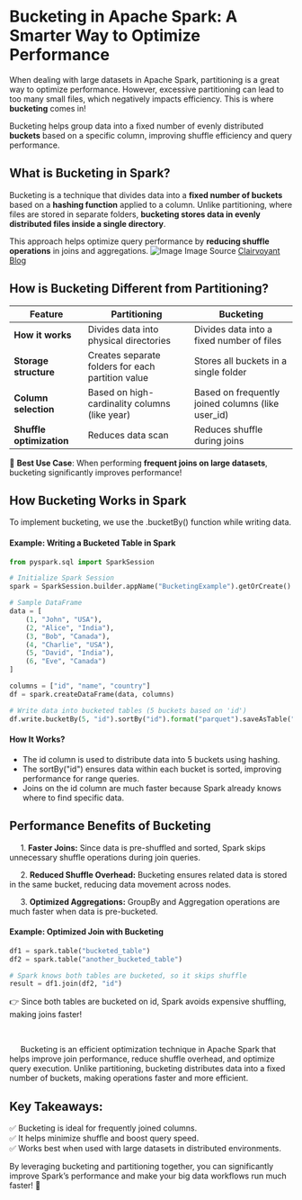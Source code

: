 # Bucketing in Apache Spark: A Smarter Way to Optimize Performance

When dealing with large datasets in Apache Spark, partitioning is a great way to optimize performance. However, excessive partitioning can lead to too many small files, which negatively impacts efficiency. This is where **bucketing** comes in!

Bucketing helps group data into a fixed number of evenly distributed **buckets** based on a specific column, improving shuffle efficiency and query performance.


## What is Bucketing in Spark?

Bucketing is a technique that divides data into a **fixed number of buckets** based on a **hashing function** applied to a column. Unlike partitioning, where files are stored in separate folders, **bucketing stores data in evenly distributed files inside a single directory**.

This approach helps optimize query performance by **reducing shuffle operations** in joins and aggregations.
![Image](https://github.com/user-attachments/assets/eea45fd1-5fb5-4571-aa0c-c6f770969287)
Image Source [Clairvoyant Blog](https://blog.clairvoyantsoft.com/bucketing-in-spark-878d2e02140f)

## How is Bucketing Different from Partitioning?

| Feature          | Partitioning                              | Bucketing                                      |
|-----------------|-----------------------------------------|----------------------------------------------|
| **How it works** | Divides data into physical directories | Divides data into a fixed number of files  |
| **Storage structure** | Creates separate folders for each partition value | Stores all buckets in a single folder |
| **Column selection** | Based on high-cardinality columns (like year) | Based on frequently joined columns (like user_id) |
| **Shuffle optimization** | Reduces data scan | Reduces shuffle during joins |

🚀 **Best Use Case**: When performing **frequent joins on large datasets**, bucketing significantly improves performance!


## How Bucketing Works in Spark
To implement bucketing, we use the .bucketBy() function while writing data.
#### Example: Writing a Bucketed Table in Spark

```python
from pyspark.sql import SparkSession

# Initialize Spark Session
spark = SparkSession.builder.appName("BucketingExample").getOrCreate()

# Sample DataFrame
data = [
    (1, "John", "USA"),
    (2, "Alice", "India"),
    (3, "Bob", "Canada"),
    (4, "Charlie", "USA"),
    (5, "David", "India"),
    (6, "Eve", "Canada")
]

columns = ["id", "name", "country"]
df = spark.createDataFrame(data, columns)

# Write data into bucketed tables (5 buckets based on 'id')
df.write.bucketBy(5, "id").sortBy("id").format("parquet").saveAsTable("bucketed_table")
```

#### How It Works?

- The id column is used to distribute data into 5 buckets using hashing.
- The sortBy("id") ensures data within each bucket is sorted, improving performance for range queries.
- Joins on the id column are much faster because Spark already knows where to find specific data.


## Performance Benefits of Bucketing

&nbsp;&nbsp;&nbsp;&nbsp;&nbsp;1. **Faster Joins:** Since data is pre-shuffled and sorted, Spark skips unnecessary shuffle operations during join queries.

&nbsp;&nbsp;&nbsp;&nbsp;&nbsp;2. **Reduced Shuffle Overhead:** Bucketing ensures related data is stored in the same bucket, reducing data movement across nodes.

&nbsp;&nbsp;&nbsp;&nbsp;&nbsp;3. **Optimized Aggregations:** GroupBy and Aggregation operations are much faster when data is pre-bucketed.

#### Example: Optimized Join with Bucketing

```python
df1 = spark.table("bucketed_table")
df2 = spark.table("another_bucketed_table")

# Spark knows both tables are bucketed, so it skips shuffle
result = df1.join(df2, "id")
```
👉 Since both tables are bucketed on id, Spark avoids expensive shuffling, making joins faster!

&nbsp;

&nbsp;&nbsp;&nbsp;&nbsp;&nbsp;Bucketing is an efficient optimization technique in Apache Spark that helps improve join performance, reduce shuffle overhead, and optimize query execution. Unlike partitioning, bucketing distributes data into a fixed number of buckets, making operations faster and more efficient.

## Key Takeaways:
✅ Bucketing is ideal for frequently joined columns.  
✅ It helps minimize shuffle and boost query speed.  
✅ Works best when used with large datasets in distributed environments.  

By leveraging bucketing and partitioning together, you can significantly improve Spark’s performance and make your big data workflows run much faster! 🚀
